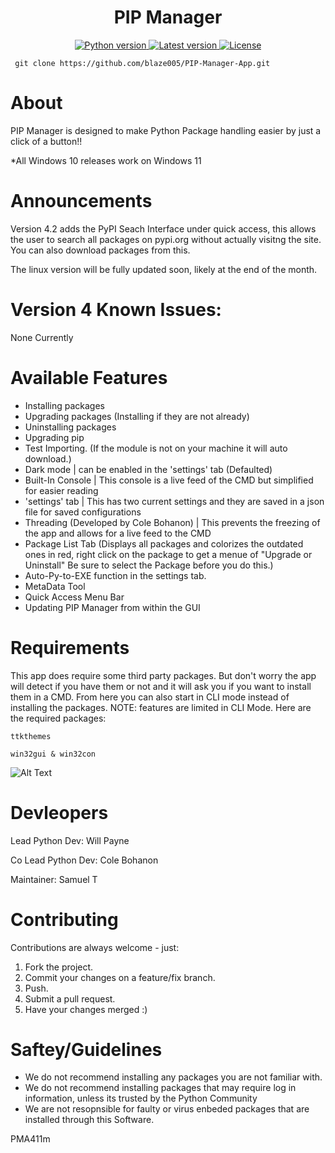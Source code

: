 
<h1 align="center">PIP Manager</h1><div align="center">
  <a href="https://www.python.org">
    <img src="https://img.shields.io/badge/Python-3.11.4-blue" alt="Python version" />
  </a>
  <a href="https://github.com/blaze005/PIP-Manager-App/releases">
    <img src="https://img.shields.io/badge/Version-4.3-green" alt="Latest version" />
  </a>
  <a href="https://github.com/blaze005/PIP-Manager-App/blob/main/LICENSE">
    <img src="https://img.shields.io/badge/License-MIT-yellow" alt="License" />
  </a>
</div>

``` git clone https://github.com/blaze005/PIP-Manager-App.git```

# About
PIP Manager is designed to make Python Package handling easier by just a click of a button!!

*All Windows 10 releases work on Windows 11

# Announcements 
Version 4.2 adds the PyPI Seach Interface under quick access, this allows the user to search all packages on pypi.org without actually visitng the site. You can also download packages from this. 

The linux version will be fully updated soon, likely at the end of the month.

# Version 4 Known Issues: 
None Currently


# Available Features

- Installing packages
- Upgrading packages (Installing if they are not already)
- Uninstalling packages 
- Upgrading pip
- Test Importing. (If the module is not on your machine it will auto download.)
- Dark mode | can be enabled in the 'settings' tab (Defaulted)
- Built-In Console | This console is a live feed of the CMD but simplified for easier reading 
- 'settings' tab | This has two current settings and they are saved in a json file for saved configurations 
- Threading (Developed by Cole Bohanon) | This prevents the freezing of the app and allows for a live feed to the CMD
- Package List Tab (Displays all packages and colorizes the outdated ones in red, right click on the package to get a menue of "Upgrade or Uninstall" Be sure to select the Package before you do this.)
- Auto-Py-to-EXE function in the settings tab. 
- MetaData Tool 
- Quick Access Menu Bar
- Updating PIP Manager from within the GUI



# Requirements

This app does require some third party packages. But don't worry the app will detect if you have them or not and it will ask you if you want to install them in a CMD. From here you can also start in CLI mode instead of installing the packages. NOTE: features are limited in CLI Mode. 
Here are the required packages:

```ttkthemes```

```win32gui & win32con```



![Alt Text](https://github.com/blaze005/PIP-Manager-App/blob/main/Capture.png?raw=true)


# Devleopers 

Lead Python Dev: Will Payne 

Co Lead Python Dev: Cole Bohanon

Maintainer: Samuel T

# Contributing
Contributions are always welcome - just:

1. Fork the project.
2. Commit your changes on a feature/fix branch.
3. Push.
4. Submit a pull request.
5. Have your changes merged :)


# Saftey/Guidelines 

- We do not recommend installing any packages you are not familiar with.
- We do not recommend installing packages that may require log in information, unless its trusted by the Python Community 
- We are not resopnsible for faulty or virus enbeded packages that are installed through this Software. 



PMA411m
